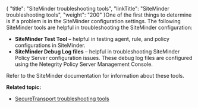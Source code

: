 {
    "title": "SiteMinder troubleshooting tools",
    "linkTitle": "SiteMinder troubleshooting tools",
    "weight": "200"
}One of the first things to determine is if a problem is in the SiteMinder configuration settings. The following SiteMinder tools are helpful in troubleshooting the SiteMinder configuration:

-   **SiteMinder Test Tool** – helpful in testing agent, rule, and policy configurations in SiteMinder.
-   **SiteMinder Debug Log files** – helpful in troubleshooting SiteMinder Policy Server configuration issues. These debug log files are configured using the Netegrity Policy Server Management Console.

Refer to the SiteMinder documentation for information about these tools.

**Related topic:**

-   <a href="../c_st_st_troubleshooting_tools" class="MCXref xref">SecureTransport troubleshooting tools</a>
